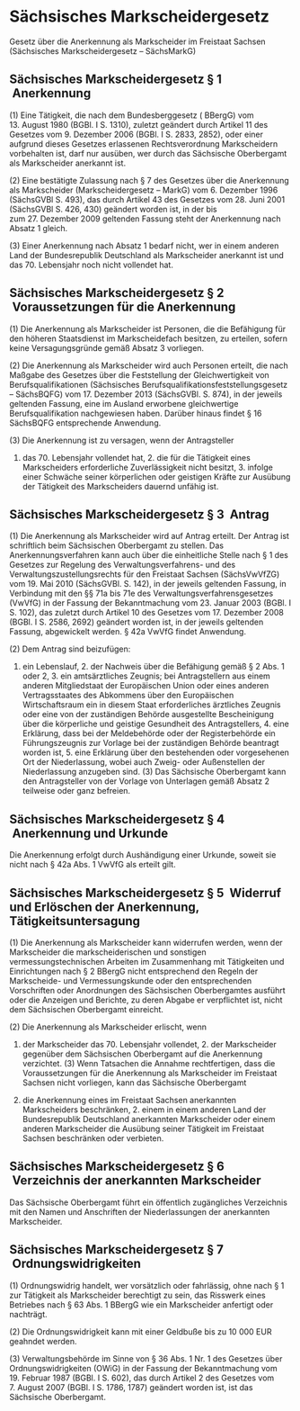 # Sächsisches Markscheidergesetz

Gesetz über die Anerkennung als Markscheider im Freistaat Sachsen (Sächsisches Markscheidergesetz – SächsMarkG)

## Sächsisches Markscheidergesetz § 1  Anerkennung

(1) Eine Tätigkeit, die nach dem               Bundesberggesetz ( BBergG) vom 13. August 1980 (BGBl. I S. 1310), zuletzt geändert durch Artikel 11 des Gesetzes vom 9. Dezember 2006 (BGBl. I S. 2833, 2852), oder einer aufgrund dieses Gesetzes erlassenen Rechtsverordnung Markscheidern vorbehalten ist, darf nur ausüben, wer durch das Sächsische Oberbergamt als Markscheider anerkannt ist.

(2) Eine bestätigte Zulassung nach § 7 des
        Gesetzes über die Anerkennung als Markscheider (Markscheidergesetz – MarkG) vom 6. Dezember 1996 (SächsGVBl S. 493), das durch Artikel 43 des Gesetzes vom 28. Juni 2001 (SächsGVBl S. 426, 430) geändert worden ist, in der bis zum 27. Dezember 2009 geltenden Fassung steht der Anerkennung nach Absatz 1 gleich.

(3) Einer Anerkennung nach Absatz 1 bedarf nicht, wer in einem anderen Land der Bundesrepublik Deutschland als Markscheider anerkannt ist und das 70. Lebensjahr noch nicht vollendet hat.


## Sächsisches Markscheidergesetz § 2  Voraussetzungen für die Anerkennung

(1) Die Anerkennung als Markscheider ist Personen, die die Befähigung für den höheren Staatsdienst im Markscheidefach besitzen, zu erteilen, sofern keine Versagungsgründe gemäß Absatz 3 vorliegen.

(2) Die Anerkennung als Markscheider wird auch Personen erteilt, die nach Maßgabe des 
Gesetzes über die Feststellung der Gleichwertigkeit von Berufsqualifikationen (Sächsisches Berufsqualifikationsfeststellungsgesetz – SächsBQFG) vom 17. Dezember 2013 (SächsGVBl. S. 874), in der jeweils geltenden Fassung, eine im Ausland erworbene gleichwertige Berufsqualifikation nachgewiesen haben. Darüber hinaus findet § 16
SächsBQFG entsprechende Anwendung.

(3) Die Anerkennung ist zu versagen, wenn der Antragsteller

1. das 70. Lebensjahr vollendet hat, 2. die für die Tätigkeit eines Markscheiders erforderliche Zuverlässigkeit nicht besitzt, 3. infolge einer Schwäche seiner körperlichen oder geistigen Kräfte zur Ausübung der Tätigkeit des Markscheiders dauernd unfähig ist. 
## Sächsisches Markscheidergesetz § 3  Antrag

(1) Die Anerkennung als Markscheider wird auf Antrag erteilt. Der Antrag ist schriftlich beim Sächsischen Oberbergamt zu stellen. Das Anerkennungsverfahren kann auch über die einheitliche Stelle nach § 1 des 
Gesetzes zur Regelung des Verwaltungsverfahrens- und des Verwaltungszustellungsrechts für den Freistaat Sachsen (SächsVwVfZG) vom 19. Mai 2010 (SächsGVBl. S. 142), in der jeweils geltenden Fassung, in Verbindung mit den §§ 71a bis 71e des Verwaltungsverfahrensgesetzes (VwVfG) in der Fassung der Bekanntmachung vom 23. Januar 2003 (BGBl. I S. 102), das zuletzt durch Artikel 10 des Gesetzes vom 17. Dezember 2008 (BGBl. I S. 2586, 2692) geändert worden ist, in der jeweils geltenden Fassung, abgewickelt werden. § 42a  VwVfG findet Anwendung.

(2) Dem Antrag sind beizufügen:

1. ein Lebenslauf, 2. der Nachweis über die Befähigung gemäß § 2 Abs. 1 oder 2, 3. ein amtsärztliches Zeugnis; bei Antragstellern aus einem anderen Mitgliedstaat der Europäischen Union oder eines anderen Vertragsstaates des Abkommens über den Europäischen Wirtschaftsraum ein in diesem Staat erforderliches ärztliches Zeugnis oder eine von der zuständigen Behörde ausgestellte Bescheinigung über die körperliche und geistige Gesundheit des Antragstellers, 4. eine Erklärung, dass bei der Meldebehörde oder der Registerbehörde ein Führungszeugnis zur Vorlage bei der zuständigen Behörde beantragt worden ist, 5. eine Erklärung über den bestehenden oder vorgesehenen Ort der Niederlassung, wobei auch Zweig- oder Außenstellen der Niederlassung anzugeben sind. (3) Das Sächsische Oberbergamt kann den Antragsteller von der Vorlage von Unterlagen gemäß Absatz 2 teilweise oder ganz befreien.


## Sächsisches Markscheidergesetz § 4  Anerkennung und Urkunde

Die Anerkennung erfolgt durch Aushändigung einer Urkunde, soweit sie nicht nach § 42a Abs. 1             VwVfG als erteilt gilt.


## Sächsisches Markscheidergesetz § 5  Widerruf und Erlöschen der Anerkennung, Tätigkeitsuntersagung

(1) Die Anerkennung als Markscheider kann widerrufen werden, wenn der Markscheider die markscheiderischen und sonstigen vermessungstechnischen Arbeiten im Zusammenhang mit Tätigkeiten und Einrichtungen nach § 2             BBergG nicht entsprechend den Regeln der Markscheide- und Vermessungskunde oder den entsprechenden Vorschriften oder Anordnungen des Sächsischen Oberbergamtes ausführt oder die Anzeigen und Berichte, zu deren Abgabe er verpflichtet ist, nicht dem Sächsischen Oberbergamt einreicht.

(2) Die Anerkennung als Markscheider erlischt, wenn

1. der Markscheider das 70. Lebensjahr vollendet, 2. der Markscheider gegenüber dem Sächsischen Oberbergamt auf die Anerkennung verzichtet. (3) Wenn Tatsachen die Annahme rechtfertigen, dass die Voraussetzungen für die Anerkennung als Markscheider im Freistaat Sachsen nicht vorliegen, kann das Sächsische Oberbergamt

1. die Anerkennung eines im Freistaat Sachsen anerkannten Markscheiders beschränken, 2. einem in einem anderen Land der Bundesrepublik Deutschland anerkannten Markscheider oder einem anderen Markscheider die Ausübung seiner Tätigkeit im Freistaat Sachsen beschränken oder verbieten. 
## Sächsisches Markscheidergesetz § 6  Verzeichnis der anerkannten Markscheider

Das Sächsische Oberbergamt führt ein öffentlich zugängliches Verzeichnis mit den Namen und Anschriften der Niederlassungen der anerkannten Markscheider.


## Sächsisches Markscheidergesetz § 7  Ordnungswidrigkeiten

(1) Ordnungswidrig handelt, wer vorsätzlich oder fahrlässig, ohne nach § 1 zur Tätigkeit als Markscheider berechtigt zu sein, das Risswerk eines Betriebes nach § 63 Abs. 1             BBergG wie ein Markscheider anfertigt oder nachträgt.

(2) Die Ordnungswidrigkeit kann mit einer Geldbuße bis zu 10 000 EUR geahndet werden.

(3) Verwaltungsbehörde im Sinne von § 36 Abs. 1 Nr. 1 des Gesetzes über Ordnungswidrigkeiten (OWiG) in der Fassung der Bekanntmachung vom 19. Februar 1987 (BGBl. I S. 602), das durch Artikel 2 des Gesetzes vom 7. August 2007 (BGBl. I S. 1786, 1787) geändert worden ist, ist das Sächsische Oberbergamt.

